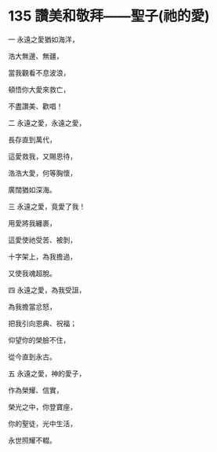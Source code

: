 # 135 讚美和敬拜——聖子(祂的愛)

一 永遠之愛猶如海洋，

浩大無邊、無疆，

當我觀看不息波浪，

頓悟你大愛來救亡，

不盡讚美、歡唱！

二 永遠之愛，永遠之愛，

長存直到萬代，

這愛救我，又賜恩待，

浩浩大愛，何等胸懷，

廣闊猶如深海。

三 永遠之愛，竟愛了我！

用愛將我纏裹，

這愛使祂受苦、被剝，

十字架上，為我擔過，

又使我魂超脫。

四 永遠之愛，為我受詛，

為我擔當忿怒，

把我引向恩典、祝福；

仰望你的榮臉不住，

從今直到永古。

五 永遠之愛，神的愛子，

作為榮耀、信實，

榮光之中，你登寶座，

你的聖徒，光中生活，

永世照耀不輟。

